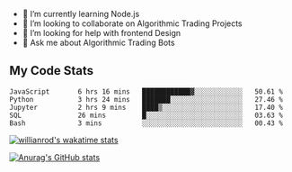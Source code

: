 
- 🌱 I’m currently learning Node.js
- 👯 I’m looking to collaborate on Algorithmic Trading Projects
- 🤔 I’m looking for help with frontend Design
- 💬 Ask me about Algorithmic Trading Bots 

## My Code Stats

<!--START_SECTION:waka-->

```text
JavaScript       6 hrs 16 mins   ████████████▓░░░░░░░░░░░░   50.61 %
Python           3 hrs 24 mins   ███████░░░░░░░░░░░░░░░░░░   27.46 %
Jupyter          2 hrs 9 mins    ████▒░░░░░░░░░░░░░░░░░░░░   17.40 %
SQL              26 mins         █░░░░░░░░░░░░░░░░░░░░░░░░   03.63 %
Bash             3 mins          ░░░░░░░░░░░░░░░░░░░░░░░░░   00.43 %
```

<!--END_SECTION:waka-->

[![willianrod's wakatime stats](https://github-readme-stats.vercel.app/api/wakatime?username=holdandup&layout=compact&theme=react&custom_title=Wakatime%20All%20Time%20Stats&langs_count=8)](https://github.com/anuraghazra/github-readme-stats)

[![Anurag's GitHub stats](https://github-readme-stats.vercel.app/api?username=Kevinbarrero)](https://github.com/anuraghazra/github-readme-stats)




